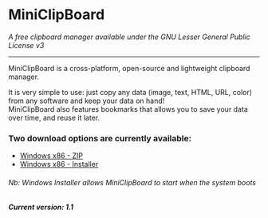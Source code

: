 # MiniClipBoard
*A free clipboard manager available under the GNU Lesser General Public License v3*
***

MiniClipBoard is a cross-platform, open-source and lightweight clipboard manager.

It is very simple to use: just copy any data (image, text, HTML, URL, color) from any software and keep your data on hand!  
MiniClipBoard also features bookmarks that allows you to save your data over time, and reuse it later.

### Two download options are currently available:
* [Windows x86 - ZIP](https://github.com/GregPlusPlus/MiniClipBoard/raw/master/Win_builds/release_Winx86_v1.1.zip)
* [Windows x86 - Installer](https://github.com/GregPlusPlus/MiniClipBoard/raw/master/Win_builds/setup_MiniClipBoard_v1.1_Winx86.exe)
###### Nb: Windows Installer allows MiniClipBoard to start when the system boots
##### Current version: 1.1
